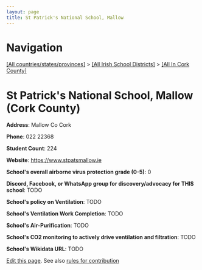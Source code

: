```yaml
---
layout: page
title: St Patrick's National School, Mallow
---
```

# Navigation

[[All countries/states/provinces]](../../..) > [[All Irish School Districts]](../..) > [[All In Cork County]](..)

# St Patrick's National School, Mallow (Cork County)

**Address**: Mallow Co Cork

**Phone**: 022 22368

**Student Count**: 224

**Website**: <https://www.stpatsmallow.ie>

**School's overall airborne virus protection grade (0-5)**: 0

**Discord, Facebook, or WhatsApp group for discovery/advocacy for THIS school**: TODO

**School's policy on Ventilation**: TODO

**School's Ventilation Work Completion**: TODO

**School's Air-Purification**: TODO

**School's CO2 monitoring to actively drive ventilation and filtration**: TODO

**School's Wikidata URL**: TODO


[Edit this page](https://github.com/ventilate-schools/Ireland/edit/main/./Cork_County/St_Patrick's_National_School,_Mallow.md). See also [rules for contribution](../../../contribution-rules/)